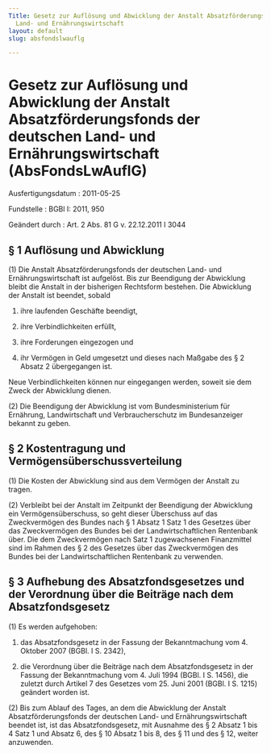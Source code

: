 ```yaml
---
Title: Gesetz zur Auflösung und Abwicklung der Anstalt Absatzförderungsfonds der deutschen
  Land- und Ernährungswirtschaft
layout: default
slug: absfondslwauflg

---
```


# Gesetz zur Auflösung und Abwicklung der Anstalt Absatzförderungsfonds der deutschen Land- und Ernährungswirtschaft (AbsFondsLwAuflG)

Ausfertigungsdatum
:   2011-05-25

Fundstelle
:   BGBl I: 2011, 950

Geändert durch
:   Art. 2 Abs. 81 G v. 22.12.2011 I 3044


## § 1 Auflösung und Abwicklung

(1) Die Anstalt Absatzförderungsfonds der deutschen Land- und
Ernährungswirtschaft ist aufgelöst. Bis zur Beendigung der Abwicklung
bleibt die Anstalt in der bisherigen Rechtsform bestehen. Die
Abwicklung der Anstalt ist beendet, sobald

1.  ihre laufenden Geschäfte beendigt,


2.  ihre Verbindlichkeiten erfüllt,


3.  ihre Forderungen eingezogen und


4.  ihr Vermögen in Geld umgesetzt und dieses nach Maßgabe des § 2 Absatz
    2 übergegangen ist.



Neue Verbindlichkeiten können nur eingegangen werden, soweit sie dem
Zweck der Abwicklung dienen.

(2) Die Beendigung der Abwicklung ist vom Bundesministerium für
Ernährung, Landwirtschaft und Verbraucherschutz im Bundesanzeiger
bekannt zu geben.


## § 2 Kostentragung und Vermögensüberschussverteilung

(1) Die Kosten der Abwicklung sind aus dem Vermögen der Anstalt zu
tragen.

(2) Verbleibt bei der Anstalt im Zeitpunkt der Beendigung der
Abwicklung ein Vermögensüberschuss, so geht dieser Überschuss auf das
Zweckvermögen des Bundes nach § 1 Absatz 1 Satz 1 des Gesetzes über
das Zweckvermögen des Bundes bei der Landwirtschaftlichen Rentenbank
über. Die dem Zweckvermögen nach Satz 1 zugewachsenen Finanzmittel
sind im Rahmen des § 2 des Gesetzes über das Zweckvermögen des Bundes
bei der Landwirtschaftlichen Rentenbank zu verwenden.


## § 3 Aufhebung des Absatzfondsgesetzes und der Verordnung über die Beiträge nach dem Absatzfondsgesetz

(1) Es werden aufgehoben:

1.  das Absatzfondsgesetz in der Fassung der Bekanntmachung vom 4. Oktober
    2007 (BGBl. I S. 2342),


2.  die Verordnung über die Beiträge nach dem Absatzfondsgesetz in der
    Fassung der Bekanntmachung vom 4. Juli 1994 (BGBl. I S. 1456), die
    zuletzt durch Artikel 7 des Gesetzes vom 25. Juni 2001 (BGBl. I S.
    1215) geändert worden ist.




(2) Bis zum Ablauf des Tages, an dem die Abwicklung der Anstalt
Absatzförderungsfonds der deutschen Land- und Ernährungswirtschaft
beendet ist, ist das Absatzfondsgesetz, mit Ausnahme des § 2 Absatz 1
bis 4 Satz 1 und Absatz 6, des § 10 Absatz 1 bis 8, des § 11 und des §
12, weiter anzuwenden.

